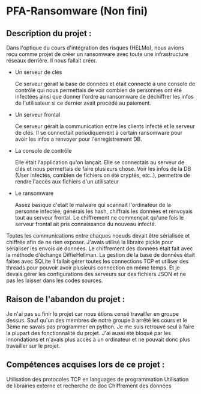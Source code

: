 # PFA-Ransomware (Non fini)

## Description du projet :

Dans l'optique du cours d'intégration des risques (HELMo), nous avions reçu comme projet de créer un ransomware avec toute une infrastructure réseaux derrière.
Il nous fallait créer.
- Un serveur de clés
  
    Ce serveur gérait la base de données et était connecté à une console de contrôle qui nous permettais de voir combien de personnes ont été infectées ainsi que donner l'ordre au ransomware de déchiffrer les infos de l'utilisateur si ce dernier avait procédé au paiement.
- Un serveur frontal

    Ce serveur gérait la communication entre les clients infecté et le serveur de clés. Il se connectait periodiquement à certain ransomware pour avoir les infos a renvoyer pour l'enregistrement DB.
- La console de contrôle

  Elle était l'application qu'on lançait. Elle se connectais au serveur de clés et nous permettais de faire plusieurs chose. Voir les infos de la DB (User infectés, combien de fichiers on été cryptés, etc..), permettre de rendre l'accès aux fichiers d'un utilisateur
- Le ransomware

  Assez basique c'etait le malware qui scannait l'ordinateur de la personne infectée, générais les hash, chiffrais les données et renvoyais tout au serveur frontal. Le chiffrement ne commençait qu'une fois le serveur frontal ait pris connaissance du nouveau infecté.

Toutes les communications entre chaques noeuds devait être sérialisée et chiffrée afin de ne rien exposer.
J'avais utilisé la libraire pickle pour sérialiser les envois de données. 
Le chiffrement des données était fait avec la méthode d'échange DiffieHellman.
La gestion de la base de données était faites avec SQLite
Il fallait gérer toutes les connections TCP et utiliser des threads pour pouvoir avoir plusieurs connection en même temps.
Et je devais gérer les configurations des serveurs sur des fichiers JSON et ne pas les laisser dans les codes sources.

## Raison de l'abandon du projet :

Je n'ai pas su finir le projet car nous étions censé travailler en groupe dessus. Sauf qu'un des membres de notre groupe à arrêté les cours et le 3ème ne savais pas programmer en python. Je me suis retrouvé seul à faire la plupart des fonctionnalité du projet.
J'ai aussi été bloqué par les innondations et n'avais plus accès à un ordinateur et ne pouvait donc plus travailler sur le projet. 

## Compétences acquises lors de ce projet :

Utilisation des protocoles TCP en languages de programmation
Utilisation de librairies externe et recherche de doc
Chiffrement des données
